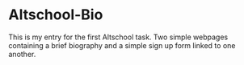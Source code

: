 # Altschool-Bio
This is my entry for the first Altschool task.
Two simple webpages containing a brief biography and a simple sign up form linked to one another.
